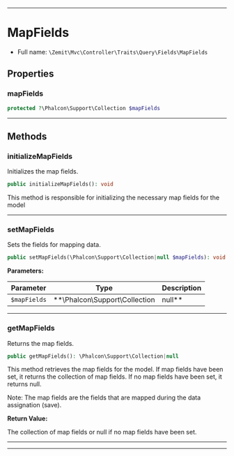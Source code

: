 ***

# MapFields





* Full name: `\Zemit\Mvc\Controller\Traits\Query\Fields\MapFields`



## Properties


### mapFields



```php
protected ?\Phalcon\Support\Collection $mapFields
```






***

## Methods


### initializeMapFields

Initializes the map fields.

```php
public initializeMapFields(): void
```

This method is responsible for initializing the necessary map fields for the model










***

### setMapFields

Sets the fields for mapping data.

```php
public setMapFields(\Phalcon\Support\Collection|null $mapFields): void
```








**Parameters:**

| Parameter | Type | Description |
|-----------|------|-------------|
| `$mapFields` | **\Phalcon\Support\Collection|null** | The array of map fields.<br />Pass null to disable the mappings. |





***

### getMapFields

Returns the map fields.

```php
public getMapFields(): \Phalcon\Support\Collection|null
```

This method retrieves the map fields for the model.
If map fields have been set, it returns the collection of map fields.
If no map fields have been set, it returns null.

Note: The map fields are the fields that are mapped during the data assignation (save).







**Return Value:**

The collection of map fields or null if no map fields have been set.




***

***

